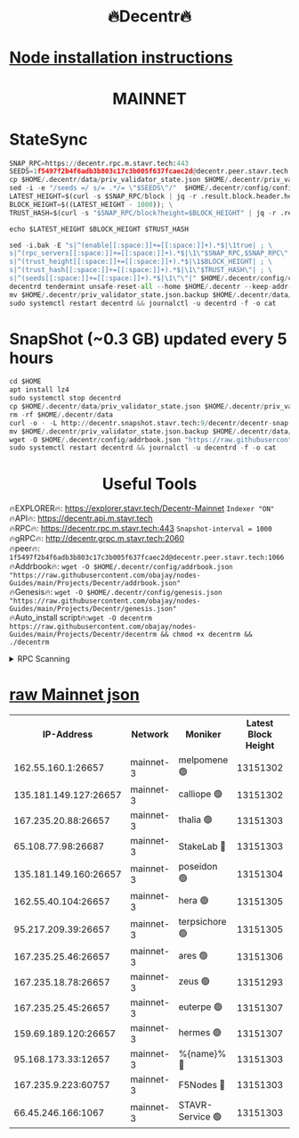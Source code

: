 <h1 align="center"> 🔥Decentr🔥</h1>

[Node installation instructions](https://github.com/obajay/nodes-Guides/tree/main/Projects/Decentr)
=
<h1 align="center"> MAINNET</h1>

# StateSync
```python
SNAP_RPC=https://decentr.rpc.m.stavr.tech:443
SEEDS=1f5497f2b4f6adb3b803c17c3b005f637fcaec2d@decentr.peer.stavr.tech:1066
cp $HOME/.decentr/data/priv_validator_state.json $HOME/.decentr/priv_validator_state.json.backup
sed -i -e "/seeds =/ s/= .*/= \"$SEEDS\"/"  $HOME/.decentr/config/config.toml
LATEST_HEIGHT=$(curl -s $SNAP_RPC/block | jq -r .result.block.header.height); \
BLOCK_HEIGHT=$((LATEST_HEIGHT - 1000)); \
TRUST_HASH=$(curl -s "$SNAP_RPC/block?height=$BLOCK_HEIGHT" | jq -r .result.block_id.hash)

echo $LATEST_HEIGHT $BLOCK_HEIGHT $TRUST_HASH

sed -i.bak -E "s|^(enable[[:space:]]+=[[:space:]]+).*$|\1true| ; \
s|^(rpc_servers[[:space:]]+=[[:space:]]+).*$|\1\"$SNAP_RPC,$SNAP_RPC\"| ; \
s|^(trust_height[[:space:]]+=[[:space:]]+).*$|\1$BLOCK_HEIGHT| ; \
s|^(trust_hash[[:space:]]+=[[:space:]]+).*$|\1\"$TRUST_HASH\"| ; \
s|^(seeds[[:space:]]+=[[:space:]]+).*$|\1\"\"|" $HOME/.decentr/config/config.toml
decentrd tendermint unsafe-reset-all --home $HOME/.decentr --keep-addr-book
mv $HOME/.decentr/priv_validator_state.json.backup $HOME/.decentr/data/priv_validator_state.json
sudo systemctl restart decentrd && journalctl -u decentrd -f -o cat
```
# SnapShot (~0.3 GB) updated every 5 hours
```python
cd $HOME
apt install lz4
sudo systemctl stop decentrd
cp $HOME/.decentr/data/priv_validator_state.json $HOME/.decentr/priv_validator_state.json.backup
rm -rf $HOME/.decentr/data
curl -o - -L http://decentr.snapshot.stavr.tech:9/decentr/decentr-snap.tar.lz4 | lz4 -c -d - | tar -x -C $HOME/.decentr --strip-components 2
mv $HOME/.decentr/priv_validator_state.json.backup $HOME/.decentr/data/priv_validator_state.json
wget -O $HOME/.decentr/config/addrbook.json "https://raw.githubusercontent.com/obajay/nodes-Guides/main/Projects/Decentr/addrbook.json"
sudo systemctl restart decentrd && journalctl -u decentrd -f -o cat
```

 <h1 align="center"> Useful Tools</h1>

🔥EXPLORER🔥:     https://explorer.stavr.tech/Decentr-Mainnet        `Indexer "ON"` \
🔥API🔥:          https://decentr.api.m.stavr.tech \
🔥RPC🔥:          https://decentr.rpc.m.stavr.tech:443              `Snapshot-interval = 1000` \
🔥gRPC🔥:         http://decentr.grpc.m.stavr.tech:2060 \
🔥peer🔥:         `1f5497f2b4f6adb3b803c17c3b005f637fcaec2d@decentr.peer.stavr.tech:1066` \
🔥Addrbook🔥:  `wget -O $HOME/.decentr/config/addrbook.json "https://raw.githubusercontent.com/obajay/nodes-Guides/main/Projects/Decentr/addrbook.json"` \
🔥Genesis🔥:  `wget -O $HOME/.decentr/config/genesis.json "https://raw.githubusercontent.com/obajay/nodes-Guides/main/Projects/Decentr/genesis.json"` \
🔥Auto_install script🔥:`wget -O decentrm https://raw.githubusercontent.com/obajay/nodes-Guides/main/Projects/Decentr/decentrm && chmod +x decentrm && ./decentrm`

<details>
<summary>RPC Scanning</summary>

<h2 align="center"> We scan nodes in real time every 4 hours. And we provide the final result of RPC endpoints.
We cannot influence the operation of these nodes in any way. </h2>


```python
If Voting Power is higher than 0 --> then the Node is a validator of the network and may be subject to attack and be a potential threat to the chain.
```
```python
We marked such validators with a red symbol
```

</details>

[raw Mainnet json](https://rpc-check.decentrm.stavr.tech/decentrm/rpc-decentrm-result.json)
=



<table><tr><th>IP-Address</th><th>Network</th><th>Moniker</th><th>Latest Block Height</th><th>Earliest Block Height</th><th>Catching Up</th><th>Tx Index</th><th>Voting Power</th><th>Scan Time</th></tr><tr><td>162.55.160.1:26657</td><td>mainnet-3</td><td>melpomene 🟢</td><td>13151302</td><td>1688950</td><td>False</td><td>on</td><td>0</td><td>2024-03-03T08:31:28.025264797UTC</td></tr><tr><td>135.181.149.127:26657</td><td>mainnet-3</td><td>calliope 🟢</td><td>13151302</td><td>1688950</td><td>False</td><td>on</td><td>0</td><td>2024-03-03T08:31:30.383048073UTC</td></tr><tr><td>167.235.20.88:26657</td><td>mainnet-3</td><td>thalia 🟢</td><td>13151303</td><td>1688950</td><td>False</td><td>on</td><td>0</td><td>2024-03-03T08:31:35.973516350UTC</td></tr><tr><td>65.108.77.98:26687</td><td>mainnet-3</td><td>StakeLab 🔴</td><td>13151303</td><td>1688950</td><td>False</td><td>on</td><td>5498832</td><td>2024-03-03T08:31:36.287384616UTC</td></tr><tr><td>135.181.149.160:26657</td><td>mainnet-3</td><td>poseidon 🟢</td><td>13151304</td><td>1688950</td><td>False</td><td>on</td><td>0</td><td>2024-03-03T08:31:40.879349584UTC</td></tr><tr><td>162.55.40.104:26657</td><td>mainnet-3</td><td>hera 🟢</td><td>13151305</td><td>1688950</td><td>False</td><td>on</td><td>0</td><td>2024-03-03T08:31:43.148060166UTC</td></tr><tr><td>95.217.209.39:26657</td><td>mainnet-3</td><td>terpsichore 🟢</td><td>13151305</td><td>1688950</td><td>False</td><td>on</td><td>0</td><td>2024-03-03T08:31:47.554396433UTC</td></tr><tr><td>167.235.25.46:26657</td><td>mainnet-3</td><td>ares 🟢</td><td>13151306</td><td>1688950</td><td>False</td><td>on</td><td>0</td><td>2024-03-03T08:31:51.840791562UTC</td></tr><tr><td>167.235.18.78:26657</td><td>mainnet-3</td><td>zeus 🟢</td><td>13151293</td><td>1688950</td><td>False</td><td>on</td><td>0</td><td>2024-03-03T08:31:54.120211809UTC</td></tr><tr><td>167.235.25.45:26657</td><td>mainnet-3</td><td>euterpe 🟢</td><td>13151307</td><td>1688950</td><td>False</td><td>on</td><td>0</td><td>2024-03-03T08:31:56.394760670UTC</td></tr><tr><td>159.69.189.120:26657</td><td>mainnet-3</td><td>hermes 🟢</td><td>13151307</td><td>1688950</td><td>False</td><td>on</td><td>0</td><td>2024-03-03T08:31:58.668088749UTC</td></tr><tr><td>95.168.173.33:12657</td><td>mainnet-3</td><td>%{name}% 🔴</td><td>13151303</td><td>8964001</td><td>False</td><td>on</td><td>4277730</td><td>2024-03-03T08:31:31.423265860UTC</td></tr><tr><td>167.235.9.223:60757</td><td>mainnet-3</td><td>F5Nodes 🔴</td><td>13151303</td><td>12380001</td><td>False</td><td>off</td><td>562</td><td>2024-03-03T08:31:31.674289699UTC</td></tr><tr><td>66.45.246.166:1067</td><td>mainnet-3</td><td>STAVR-Service 🟢</td><td>13151303</td><td>13150001</td><td>False</td><td>on</td><td>0</td><td>2024-03-03T08:31:30.935122360UTC</td></tr></table>
